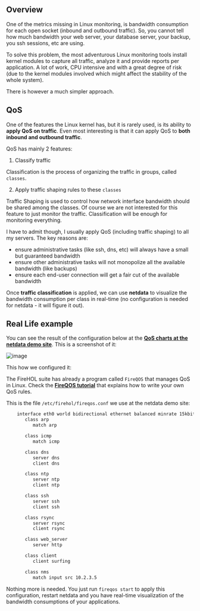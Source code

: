 ## Overview

One of the metrics missing in Linux monitoring, is bandwidth consumption for each open socket (inbound and outbound traffic). So, you cannot tell how much bandwidth your web server, your database server, your backup, you ssh sessions, etc are using.

To solve this problem, the most adventurous Linux monitoring tools install kernel modules to capture all traffic, analyze it and provide reports per application. A lot of work, CPU intensive and with a great degree of risk (due to the kernel modules involved which might affect the stability of the whole system).

There is however a much simpler approach.

## QoS

One of the features the Linux kernel has, but it is rarely used, is its ability to **apply QoS on traffic**. Even most interesting is that it can apply QoS to **both inbound and outbound traffic**.

QoS has mainly 2 features:

1. Classify traffic

  Classification is the process of organizing the traffic in groups, called `classes`.

2. Apply traffic shaping rules to these `classes`

  Traffic Shaping is used to control how network interface bandwidth should be shared among the classes. Of course we are not interested for this feature to just monitor the traffic. Classification will be enough for monitoring everything.

I have to admit though, I usually apply QoS (including traffic shaping) to all my servers. The key reasons are:

- ensure administrative tasks (like ssh, dns, etc) will always have a small but guaranteed bandwidth
- ensure other administrative tasks will not monopolize all the available bandwidth (like backups)
- ensure each end-user connection will get a fair cut of the available bandwidth

Once **traffic classification** is applied, we can use **netdata** to visualize the bandwidth consumption per class in real-time (no configuration is needed for netdata - it will figure it out).

## Real Life example

You can see the result of the configuration below at the **[QoS charts at the netdata demo site](http://netdata.firehol.org/#tc)**. This is a screenshot of it:

![image](https://cloud.githubusercontent.com/assets/2662304/14436322/c91d90a4-0024-11e6-9fb1-57cdef1580df.png)

This how we configured it:

The FireHOL suite has already a program called `FireQOS` that manages QoS in Linux. Check the **[FireQOS tutorial](https://firehol.org/tutorial/fireqos-new-user/)** that explains how to write your own QoS rules.

This is the file `/etc/firehol/fireqos.conf` we use at the netdata demo site:

```sh
    interface eth0 world bidirectional ethernet balanced minrate 15kbit rate 1Gbit
       class arp
          match arp

       class icmp
          match icmp

       class dns
          server dns
          client dns

       class ntp
          server ntp
          client ntp

       class ssh
          server ssh
          client ssh

       class rsync
          server rsync
          client rsync

       class web_server
          server http

       class client
          client surfing

       class nms
          match input src 10.2.3.5
```

Nothing more is needed. You just run `fireqos start` to apply this configuration, restart netdata and you have real-time visualization of the bandwidth consumptions of your applications.
